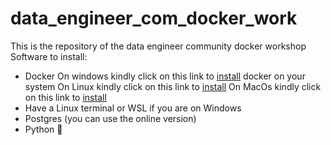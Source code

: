 # data_engineer_com_docker_work
This is the repository of the data engineer community docker workshop 
Software to install:
- Docker
  On windows kindly click on this link to [install](https://medium.com/@prasadaniroodh/set-up-docker-on-your-windows-install-docker-on-windows-and-configure-it-as-a-docker-host-a70f6179067f) docker on your system
  On Linux kindly click on this link to [install](https://www.digitalocean.com/community/tutorials/how-to-install-and-use-docker-on-ubuntu-20-04)
  On MacOs kindly click on this link to [install](https://medium.com/@Rohit_Varma/a-step-by-step-guide-to-install-docker-on-macos-for-efficient-containerization-13654ed1041b)
- Have a Linux terminal or WSL if you are on Windows
- Postgres (you can use the online version)
- Python 🤪


